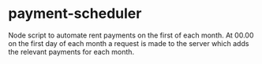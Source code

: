 # payment-scheduler

Node script to automate rent payments on the first of each month. At 00.00 on the first day of each month a request is made to the server which adds the relevant payments for each month.
